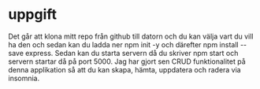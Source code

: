 # uppgift
Det går att klona mitt repo från github till datorn och du kan välja vart du vill ha den och sedan kan du ladda ner npm init -y och därefter npm install --save express. Sedan kan du starta servern då du skriver npm start och servern startar då på port 5000. Jag har gjort sen CRUD funktionalitet på denna applikation så att du kan skapa, hämta, uppdatera och radera via insomnia.
